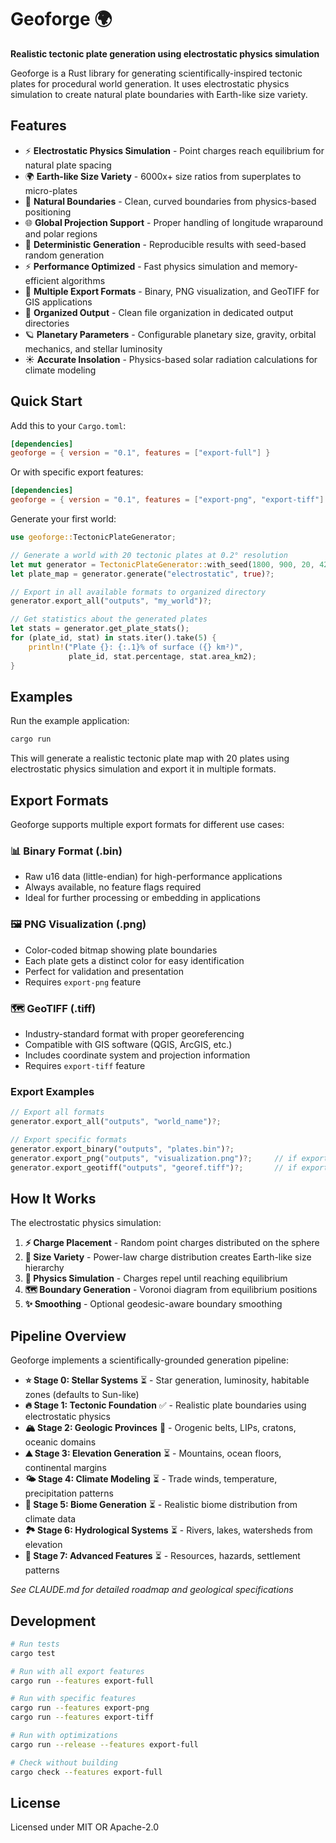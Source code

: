 # Geoforge 🌍

**Realistic tectonic plate generation using electrostatic physics simulation**

Geoforge is a Rust library for generating scientifically-inspired tectonic plates for procedural world generation. It uses electrostatic physics simulation to create natural plate boundaries with Earth-like size variety.

## Features

- ⚡ **Electrostatic Physics Simulation** - Point charges reach equilibrium for natural plate spacing
- 🌍 **Earth-like Size Variety** - 6000x+ size ratios from superplates to micro-plates
- 🧲 **Natural Boundaries** - Clean, curved boundaries from physics-based positioning
- 🌐 **Global Projection Support** - Proper handling of longitude wraparound and polar regions  
- 🎲 **Deterministic Generation** - Reproducible results with seed-based random generation
- ⚡ **Performance Optimized** - Fast physics simulation and memory-efficient algorithms
- 📁 **Multiple Export Formats** - Binary, PNG visualization, and GeoTIFF for GIS applications
- 🎯 **Organized Output** - Clean file organization in dedicated output directories
- 🪐 **Planetary Parameters** - Configurable planetary size, gravity, orbital mechanics, and stellar luminosity
- ☀️ **Accurate Insolation** - Physics-based solar radiation calculations for climate modeling

## Quick Start

Add this to your `Cargo.toml`:

```toml
[dependencies]
geoforge = { version = "0.1", features = ["export-full"] }
```

Or with specific export features:

```toml
[dependencies]
geoforge = { version = "0.1", features = ["export-png", "export-tiff"] }
```

Generate your first world:

```rust
use geoforge::TectonicPlateGenerator;

// Generate a world with 20 tectonic plates at 0.2° resolution
let mut generator = TectonicPlateGenerator::with_seed(1800, 900, 20, 42)?;
let plate_map = generator.generate("electrostatic", true)?;

// Export in all available formats to organized directory
generator.export_all("outputs", "my_world")?;

// Get statistics about the generated plates
let stats = generator.get_plate_stats();
for (plate_id, stat) in stats.iter().take(5) {
    println!("Plate {}: {:.1}% of surface ({} km²)", 
             plate_id, stat.percentage, stat.area_km2);
}
```

## Examples

Run the example application:

```bash
cargo run
```

This will generate a realistic tectonic plate map with 20 plates using electrostatic physics simulation and export it in multiple formats.

## Export Formats

Geoforge supports multiple export formats for different use cases:

### 📊 **Binary Format** (.bin)
- Raw u16 data (little-endian) for high-performance applications
- Always available, no feature flags required
- Ideal for further processing or embedding in applications

### 🖼️ **PNG Visualization** (.png) 
- Color-coded bitmap showing plate boundaries
- Each plate gets a distinct color for easy identification
- Perfect for validation and presentation
- Requires `export-png` feature

### 🗺️ **GeoTIFF** (.tiff)
- Industry-standard format with proper georeferencing
- Compatible with GIS software (QGIS, ArcGIS, etc.)
- Includes coordinate system and projection information
- Requires `export-tiff` feature

### Export Examples

```rust
// Export all formats
generator.export_all("outputs", "world_name")?;

// Export specific formats
generator.export_binary("outputs", "plates.bin")?;
generator.export_png("outputs", "visualization.png")?;     // if export-png enabled
generator.export_geotiff("outputs", "georef.tiff")?;       // if export-tiff enabled
```

## How It Works

The electrostatic physics simulation:

1. **⚡ Charge Placement** - Random point charges distributed on the sphere
2. **🎯 Size Variety** - Power-law charge distribution creates Earth-like size hierarchy
3. **🧲 Physics Simulation** - Charges repel until reaching equilibrium
4. **🗺️ Boundary Generation** - Voronoi diagram from equilibrium positions
5. **✨ Smoothing** - Optional geodesic-aware boundary smoothing

## Pipeline Overview

Geoforge implements a scientifically-grounded generation pipeline:

- **⭐ Stage 0: Stellar Systems** ⏳ - Star generation, luminosity, habitable zones (defaults to Sun-like)
- **🔥 Stage 1: Tectonic Foundation** ✅ - Realistic plate boundaries using electrostatic physics
- **🏔️ Stage 2: Geologic Provinces** 🔄 - Orogenic belts, LIPs, cratons, oceanic domains
- **⛰️ Stage 3: Elevation Generation** ⏳ - Mountains, ocean floors, continental margins  
- **🌤️ Stage 4: Climate Modeling** ⏳ - Trade winds, temperature, precipitation patterns
- **🌿 Stage 5: Biome Generation** ⏳ - Realistic biome distribution from climate data
- **🏞️ Stage 6: Hydrological Systems** ⏳ - Rivers, lakes, watersheds from elevation
- **🔮 Stage 7: Advanced Features** ⏳ - Resources, hazards, settlement patterns

*See CLAUDE.md for detailed roadmap and geological specifications*


## Development

```bash
# Run tests
cargo test

# Run with all export features
cargo run --features export-full

# Run with specific features
cargo run --features export-png
cargo run --features export-tiff

# Run with optimizations
cargo run --release --features export-full

# Check without building
cargo check --features export-full
```

## License

Licensed under MIT OR Apache-2.0

